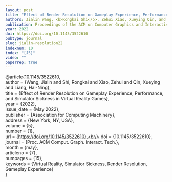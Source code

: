 ```yaml
---
layout: post
title: "Effect of Render Resolution on Gameplay Experience, Performance, and Simulator Sickness in Virtual Reality Games"
authors: Jialin Wang, <b>Rongkai Shi</b>, Zehui Xiao, Xueying Qin, and Hai-Ning Liang
publication: Proceedings of the ACM on Computer Graphics and Interactive Techniques
year: 2022
doi: https://doi.org/10.1145/3522610
pubtype: journal
slug: jialin-resolution22
indexnum: 10
index: "[J5]"
video: ""
paperrep: true
---
```


@article{10.1145/3522610, <br/>
author = {Wang, Jialin and Shi, Rongkai and Xiao, Zehui and Qin, Xueying and Liang, Hai-Ning}, <br/>
title = {Effect of Render Resolution on Gameplay Experience, Performance, and Simulator Sickness in Virtual Reality Games}, <br/>
year = {2022}, <br/>
issue_date = {May 2022},<br/>
publisher = {Association for Computing Machinery},<br/>
address = {New York, NY, USA},<br/>
volume = {5},<br/>
number = {1},<br/>
url = {https://doi.org/10.1145/3522610},<br/>
doi = {10.1145/3522610},<br/>
journal = {Proc. ACM Comput. Graph. Interact. Tech.},<br/>
month = {may},<br/>
articleno = {7},<br/>
numpages = {15},<br/>
keywords = {Virtual Reality, Simulator Sickness, Render Resolution, Gameplay Experience}<br/>
}
